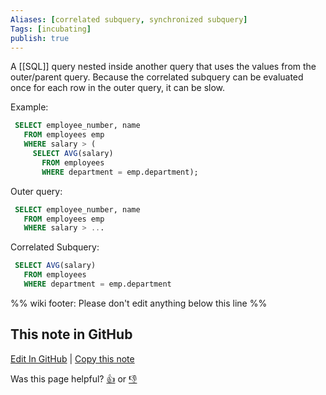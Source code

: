 ```yaml
---
Aliases: [correlated subquery, synchronized subquery]
Tags: [incubating]
publish: true
---
```


A [[SQL]] query nested inside another query that uses the values from the outer/parent query. Because the correlated subquery can be evaluated once for each row in the outer query, it can be slow.

Example:
```sql
 SELECT employee_number, name
   FROM employees emp
   WHERE salary > (
     SELECT AVG(salary)
       FROM employees
       WHERE department = emp.department);
```

Outer query:
```sql
 SELECT employee_number, name
   FROM employees emp
   WHERE salary > ...
```

Correlated Subquery:
```sql
 SELECT AVG(salary)
   FROM employees
   WHERE department = emp.department
```

%% wiki footer: Please don't edit anything below this line %%

## This note in GitHub

<span class="git-footer">[Edit In GitHub](https://github.dev/data-engineering-community/data-engineering-wiki/blob/main/Concepts/Correlated%20Subquery.md "git-hub-edit-note") | [Copy this note](https://raw.githubusercontent.com/data-engineering-community/data-engineering-wiki/main/Concepts/Correlated%20Subquery.md "git-hub-copy-note")</span>

<span class="git-footer">Was this page helpful?
[👍](https://tally.so/r/mOaxjk?rating=Yes&url=https://dataengineering.wiki/Concepts/Correlated%20Subquery) or [👎](https://tally.so/r/mOaxjk?rating=No&url=https://dataengineering.wiki/Concepts/Correlated%20Subquery)</span>
